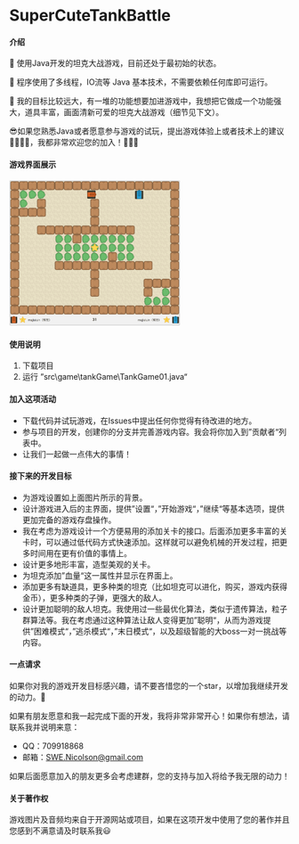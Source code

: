 # SuperCuteTankBattle



#### 介绍

🎢 使用Java开发的坦克大战游戏，目前还处于最初始的状态。

🎨 程序使用了多线程，IO流等 Java 基本技术，不需要依赖任何库即可运行。

🎯 我的目标比较远大，有一堆的功能想要加进游戏中，我想把它做成一个功能强大，道具丰富，画面清新可爱的坦克大战游戏（细节见下文）。

😎如果您熟悉Java或者愿意参与游戏的试玩，提出游戏体验上或者技术上的建议👩‍💻👨‍💻，我都非常欢迎您的加入！🧑🎉✨


#### 游戏界面展示

<img src="/appData/images/map.png" alt="map" style="zoom:30%;" />


#### 使用说明

1.  下载项目
2.  运行 ”src\\game\\tankGame\\TankGame01.java“



#### 加入这项活动

- 下载代码并试玩游戏，在Issues中提出任何你觉得有待改进的地方。
- 参与项目的开发，创建你的分支并完善游戏内容。我会将你加入到”贡献者“列表中。
- 让我们一起做一点伟大的事情！



#### 接下来的开发目标

- 为游戏设置如上面图片所示的背景。
- 设计游戏进入后的主界面，提供”设置“，”开始游戏“，”继续“等基本选项，提供更加完备的游戏存盘操作。
- 我在考虑为游戏设计一个方便易用的添加关卡的接口。后面添加更多丰富的关卡时，可以通过低代码方式快速添加。这样就可以避免机械的开发过程，把更多时间用在更有价值的事情上。
- 设计更多地形丰富，造型美观的关卡。
- 为坦克添加”血量“这一属性并显示在界面上。
- 添加更多有缺道具，更多种类的坦克（比如坦克可以进化，购买，游戏内获得金币），更多种类的子弹，更强大的敌人。
- 设计更加聪明的敌人坦克。我使用过一些最优化算法，类似于遗传算法，粒子群算法等。我在考虑通过这种算法让敌人变得更加”聪明“，从而为游戏提供”困难模式“，”逃杀模式“，”末日模式“，以及超级智能的大boss一对一挑战等内容。



#### 一点请求

如果你对我的游戏开发目标感兴趣，请不要吝惜您的一个star，以增加我继续开发的动力。🎈

如果有朋友愿意和我一起完成下面的开发，我将非常非常开心！如果你有想法，请联系我并说明来意：

- QQ：709918868
- 邮箱：SWE.Nicolson@gmail.com

如果后面愿意加入的朋友更多会考虑建群，您的支持与加入将给予我无限的动力！



#### 关于著作权

游戏图片及音频均来自于开源网站或项目，如果在这项开发中使用了您的著作并且您感到不满意请及时联系我😃